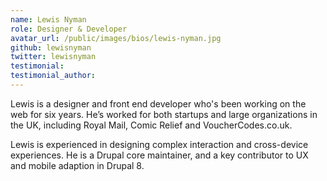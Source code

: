 ```yaml
---
name: Lewis Nyman
role: Designer & Developer
avatar_url: /public/images/bios/lewis-nyman.jpg
github: lewisnyman
twitter: lewisnyman
testimonial:
testimonial_author:
---
```


Lewis is a designer and front end developer who's been working on the web for six years. He’s worked for both startups and large organizations in the UK, including Royal Mail, Comic Relief and VoucherCodes.co.uk.

Lewis is experienced in designing complex interaction and cross-device experiences. He is a Drupal core maintainer, and a key contributor to UX and mobile adaption in Drupal 8.